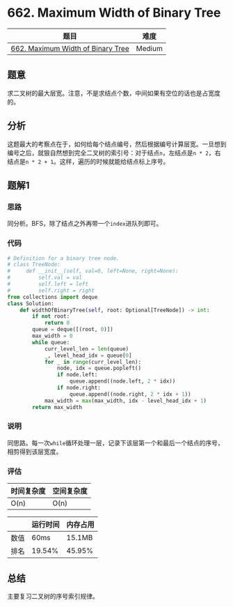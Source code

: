 # 662. Maximum Width of Binary Tree

| 题目 | 难度 |
| ---- | ---- |
| [662. Maximum Width of Binary Tree](https://leetcode.com/problems/maximum-width-of-binary-tree/) | Medium |

## 题意

求二叉树的最大层宽。注意，不是求结点个数，中间如果有空位的话也是占宽度的。

## 分析

这题最大的考察点在于，如何给每个结点编号，然后根据编号计算层宽。一旦想到编号之后，就狠自然想到完全二叉树的索引号：对于结点`n`，左结点是`n * 2`，右结点是`n * 2 + 1`。这样，遍历的时候就能给结点标上序号。

## 题解1

### 思路

同分析。BFS，除了结点之外再带一个`index`进队列即可。

### 代码

```python
# Definition for a binary tree node.
# class TreeNode:
#     def __init__(self, val=0, left=None, right=None):
#         self.val = val
#         self.left = left
#         self.right = right
from collections import deque
class Solution:
    def widthOfBinaryTree(self, root: Optional[TreeNode]) -> int:
        if not root:
            return 0
        queue = deque([(root, 0)])
        max_width = 0
        while queue:
            curr_level_len = len(queue)
            _, level_head_idx = queue[0]
            for _ in range(curr_level_len):
                node, idx = queue.popleft()
                if node.left:
                    queue.append((node.left, 2 * idx))
                if node.right:
                    queue.append((node.right, 2 * idx + 1))
            max_width = max(max_width, idx - level_head_idx + 1)
        return max_width
```

### 说明

同思路。每一次`while`循环处理一层，记录下该层第一个和最后一个结点的序号，相剪得到该层宽度。

### 评估

| 时间复杂度 | 空间复杂度 |
| ---- | ---- |
| O(n) | O(n) |

| | 运行时间 | 内存占用 |
| ---- | ---- | ---- |
| 数值 | 60ms | 15.1MB |
| 排名 | 19.54% | 45.95% |

## 总结

主要复习二叉树的序号索引规律。
